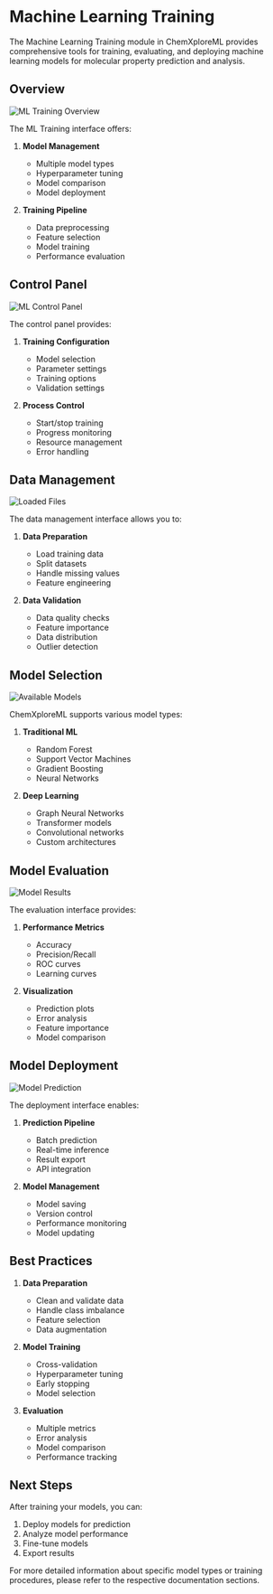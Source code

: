 # Machine Learning Training

The Machine Learning Training module in ChemXploreML provides comprehensive tools for training, evaluating, and deploying machine learning models for molecular property prediction and analysis.

## Overview

![ML Training Overview](/screenshots/ml-training/cxml-ml-model-overview.png)

The ML Training interface offers:

1. **Model Management**
   - Multiple model types
   - Hyperparameter tuning
   - Model comparison
   - Model deployment

2. **Training Pipeline**
   - Data preprocessing
   - Feature selection
   - Model training
   - Performance evaluation

## Control Panel

![ML Control Panel](/screenshots/ml-training/cxml-ml-model-control-panel.png)

The control panel provides:

1. **Training Configuration**
   - Model selection
   - Parameter settings
   - Training options
   - Validation settings

2. **Process Control**
   - Start/stop training
   - Progress monitoring
   - Resource management
   - Error handling

## Data Management

![Loaded Files](/screenshots/ml-training/cxml-ml-model-loaded-files.png)

The data management interface allows you to:

1. **Data Preparation**
   - Load training data
   - Split datasets
   - Handle missing values
   - Feature engineering

2. **Data Validation**
   - Data quality checks
   - Feature importance
   - Data distribution
   - Outlier detection

## Model Selection

![Available Models](/screenshots/ml-training/cxml-ml-model-models.png)

ChemXploreML supports various model types:

1. **Traditional ML**
   - Random Forest
   - Support Vector Machines
   - Gradient Boosting
   - Neural Networks

2. **Deep Learning**
   - Graph Neural Networks
   - Transformer models
   - Convolutional networks
   - Custom architectures

## Model Evaluation

![Model Results](/screenshots/ml-training/cxml-ml-model-results.png)

The evaluation interface provides:

1. **Performance Metrics**
   - Accuracy
   - Precision/Recall
   - ROC curves
   - Learning curves

2. **Visualization**
   - Prediction plots
   - Error analysis
   - Feature importance
   - Model comparison

## Model Deployment

![Model Prediction](/screenshots/ml-training/cxml-ml-model-prediction.png)

The deployment interface enables:

1. **Prediction Pipeline**
   - Batch prediction
   - Real-time inference
   - Result export
   - API integration

2. **Model Management**
   - Model saving
   - Version control
   - Performance monitoring
   - Model updating

## Best Practices

1. **Data Preparation**
   - Clean and validate data
   - Handle class imbalance
   - Feature selection
   - Data augmentation

2. **Model Training**
   - Cross-validation
   - Hyperparameter tuning
   - Early stopping
   - Model selection

3. **Evaluation**
   - Multiple metrics
   - Error analysis
   - Model comparison
   - Performance tracking

## Next Steps

After training your models, you can:

1. Deploy models for prediction
2. Analyze model performance
3. Fine-tune models
4. Export results

For more detailed information about specific model types or training procedures, please refer to the respective documentation sections.
